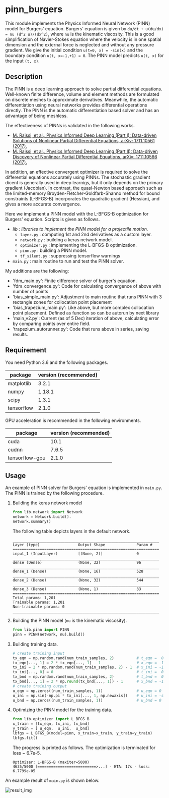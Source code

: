 # pinn_burgers

This module implements the Physics Informed Neural Network (PINN) model for Burgers' equation. Burgers' equation is given by `du/dt + u(du/dx) = nu (d^2 u)/(dx^2)`, where `nu` is the kinematic viscosity. This is a good simplification of Navier-Stokes equation where the velocity is in one spatial dimension and the external force is neglected and without any pressure gradient. We give the initial condition `u(t=0, x) = -sin(x)` and the boundary condition `u(t, x=-1,+1) = 0`. The PINN model predicts `u(t, x)` for the input `(t, x)`.

## Description

The PINN is a deep learning approach to solve partial differential equations. Well-known finite difference, volume and element methods are formulated on discrete meshes to approximate derivatives. Meanwhile, the automatic differentiation using neural networks provides differential operations directly. The PINN is the automatic differentiation based solver and has an advantage of being meshless.

The effectiveness of PINNs is validated in the following works.

* [M. Raissi, et al., Physics Informed Deep Learning (Part I): Data-driven Solutions of Nonlinear Partial Differential Equations, arXiv: 1711.10561 (2017).](https://arxiv.org/abs/1711.10561)
* [M. Raissi, et al., Physics Informed Deep Learning (Part II): Data-driven Discovery of Nonlinear Partial Differential Equations, arXiv: 1711.10566 (2017).](https://arxiv.org/abs/1711.10566)

In addition, an effective convergent optimizer is required to solve the differential equations accurately using PINNs. The stochastic gradient dicent is generally used in deep learnigs, but it only depends on the primary gradient (Jacobian). In contrast, the quasi-Newton based approach such as the limited-memory Broyden-Fletcher-Goldfarb-Shanno method for bound constraints (L-BFGS-B) incorporates the quadratic gradient (Hessian), and gives a more accurate convergence.

Here we implement a PINN model with the L-BFGS-B optimization for Burgers' equation.
Scripts is given as follows.

* *lib : libraries to implement the PINN model for a projectile motion.*
    * `layer.py` : computing 1st and 2nd derivatives as a custom layer.
    * `network.py` : building a keras network model.
    * `optimizer.py` : implementing the L-BFGS-B optimization.
    * `pinn.py` : building a PINN model.
    * `tf_silent.py` : suppressing tensorflow warnings
* `main.py` : main routine to run and test the PINN solver.

My additions are the following:
* 'fdm_main.py': Finite difference solver of burger's equation.
* 'fdm_convergence.py': Code for calculating convergence of above with number of points
* 'bias_simple_main.py': Adjustment to main routine that runs PINN with 3 rectangle zones for collocation point placement
* 'bias_trapezium_main.py': Like above, but more complex collocation point placement. Defined as function so can be autorun by next library
* 'main_v2.py': Current (as of 5 Dec) iteration of above, calculating error by comparing points over entire field.
* 'trapezium_autorunner.py': Code that runs above in series, saving results.
## Requirement

You need Python 3.6 and the following packages.

| package    | version (recommended) |
| -          | -      |
| matplotlib | 3.2.1  |
| numpy      | 1.18.1 |
| scipy      | 1.3.1  |
| tensorflow | 2.1.0  |

GPU acceleration is recommended in the following environments.

| package        | version (recommended) |
| -              | -     |
| cuda           | 10.1  |
| cudnn          | 7.6.5 |
| tensorflow-gpu | 2.1.0 |

## Usage

An example of PINN solver for Burgers' equation is implemented in `main.py`. The PINN is trained by the following procedure.

1. Building the keras network model
    ```python
    from lib.network import Network
    network = Network.build().
    network.summary()
    ```
    The following table depicts layers in the default network.
    ```
    _________________________________________________________________
    Layer (type)                 Output Shape              Param #
    =================================================================
    input_1 (InputLayer)         [(None, 2)]               0
    _________________________________________________________________
    dense (Dense)                (None, 32)                96
    _________________________________________________________________
    dense_1 (Dense)              (None, 16)                528
    _________________________________________________________________
    dense_2 (Dense)              (None, 32)                544
    _________________________________________________________________
    dense_3 (Dense)              (None, 1)                 33
    =================================================================
    Total params: 1,201
    Trainable params: 1,201
    Non-trainable params: 0
    _________________________________________________________________
    ```
2. Building the PINN model (`nu` is the kinematic viscosity).
    ```python
    from lib.pinn import PINN
    pinn = PINN(network, nu).build()
    ```
3. Building training data.
    ```python
    # create training input
    tx_eqn = np.random.rand(num_train_samples, 2)          # t_eqn =  0 ~ +1
    tx_eqn[..., 1] = 2 * tx_eqn[..., 1] - 1                # x_eqn = -1 ~ +1
    tx_ini = 2 * np.random.rand(num_train_samples, 2) - 1  # x_ini = -1 ~ +1
    tx_ini[..., 0] = 0                                     # t_ini =  0
    tx_bnd = np.random.rand(num_train_samples, 2)          # t_bnd =  0 ~ +1
    tx_bnd[..., 1] = 2 * np.round(tx_bnd[..., 1]) - 1      # x_bnd = -1 or +1
    # create training output
    u_eqn = np.zeros((num_train_samples, 1))               # u_eqn = 0
    u_ini = np.sin(-np.pi * tx_ini[..., 1, np.newaxis])    # u_ini = -sin(pi*x_ini)
    u_bnd = np.zeros((num_train_samples, 1))               # u_bnd = 0
    ```

4. Optimizing the PINN model for the training data.
    ```python
    from lib.optimizer import L_BFGS_B
    x_train = [tx_eqn, tx_ini, tx_bnd]
    y_train = [ u_eqn,  u_ini,  u_bnd]
    lbfgs = L_BFGS_B(model=pinn, x_train=x_train, y_train=y_train)
    lbfgs.fit()
    ```
    The progress is printed as follows. The optimization is terminated for loss ~ 6.7e-5.
    ```
    Optimizer: L-BFGS-B (maxiter=5000)
    4635/5000 [==========================>...] - ETA: 17s - loss: 6.7799e-05
    ```

An example result of `main.py` is shown below.

![result_img](result_img.png)
